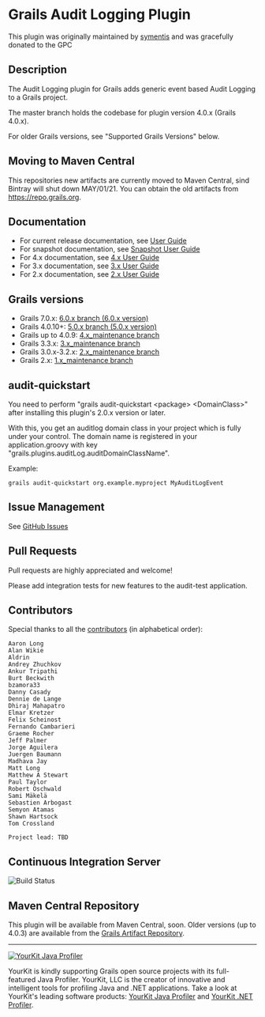 # Grails Audit Logging Plugin

This plugin was originally maintained by [symentis](https://github.com/symentis) and was gracefully donated to the GPC

## Description

The Audit Logging plugin for Grails adds generic event based Audit Logging to a Grails project.

The master branch holds the codebase for plugin version 4.0.x (Grails 4.0.x).

For older Grails versions, see "Supported Grails Versions" below.
## Moving to Maven Central
This repositories new artifacts are currently moved to Maven Central, sind Bintray will shut down MAY/01/21. You can obtain the old artifacts from https://repo.grails.org.

## Documentation
 * For current release documentation, see [User Guide](https://gpc.github.io/grails-audit-logging-plugin/latest/plugin.html)
 * For snapshot documentation, see [Snapshot User Guide](https://gpc.github.io/grails-audit-logging-plugin/snapshot/plugin.html)
 * For 4.x documentation, see [4.x User Guide](https://gpc.github.io/grails-audit-logging-plugin/4.0.x/plugin.html)
 * For 3.x documentation, see [3.x User Guide](https://gpc.github.io/grails-audit-logging-plugin/3.0.x/plugin.html)
 * For 2.x documentation, see [2.x User Guide](https://gpc.github.io/grails-audit-logging-plugin/2.0.x/plugin.html)

## Grails versions
 * Grails 7.0.x: [6.0.x branch (6.0.x version)](https://github.com/gpc/grails-audit-logging-plugin/tree/6.0.x)
 * Grails 4.0.10+: [5.0.x branch (5.0.x version)](https://github.com/gpc/grails-audit-logging-plugin/tree/5.0.x) 
 * Grails up to 4.0.9: [4.x_maintenance branch](https://github.com/gpc/grails-audit-logging-plugin/tree/4.x_maintenance)
 * Grails 3.3.x: [3.x_maintenance branch](https://github.com/gpc/grails-audit-logging-plugin/tree/3.x_maintenance)
 * Grails 3.0.x-3.2.x: [2.x_maintenance branch](https://github.com/gpc/grails-audit-logging-plugin/tree/2.x_maintenance)
 * Grails 2.x: [1.x_maintenance branch](https://github.com/gpc/grails-audit-logging-plugin/tree/1.x_maintenance)

## audit-quickstart
You need to perform "grails audit-quickstart \<package\> \<DomainClass\>" after installing this plugin's 2.0.x version or later.

With this, you get an auditlog domain class in your project which is fully under your control.
The domain name is registered in your application.groovy with key "grails.plugins.auditLog.auditDomainClassName".

Example:

```
grails audit-quickstart org.example.myproject MyAuditLogEvent
```

## Issue Management

See [GitHub Issues](https://github.com/gpc/grails-audit-logging-plugin/issues "Issues")

## Pull Requests
Pull requests are highly appreciated and welcome!

Please add integration tests for new features to the audit-test application.

## Contributors
Special thanks to all the <a href="https://github.com/gpc/grails-audit-logging-plugin/graphs/contributors">contributors</a> (in alphabetical order):

	Aaron Long
    Alan Wikie
	Aldrin
	Andrey Zhuchkov
	Ankur Tripathi
	Burt Beckwith
	bzamora33
	Danny Casady
	Dennie de Lange
	Dhiraj Mahapatro
	Elmar Kretzer
    Felix Scheinost
	Fernando Cambarieri
	Graeme Rocher
	Jeff Palmer
	Jorge Aguilera
	Juergen Baumann
	Madhava Jay
    Matt Long
	Matthew A Stewart
	Paul Taylor
    Robert Oschwald
	Sami Mäkelä
	Sebastien Arbogast
	Semyon Atamas
	Shawn Hartsock
	Tom Crossland

	Project lead: TBD


## Continuous Integration Server
![Build Status](https://github.com/gpc/grails-audit-logging-plugin/actions/workflows/ci.yaml/badge.svg?branch=master)

## Maven Central Repository
This plugin will be available from Maven Central, soon. Older versions (up to 4.0.3) are available from the [Grails Artifact Repository](https://repo.grails.org/ui/).
***

<a href="https://www.yourkit.com/java/profiler/index.jsp"><img src="https://www.yourkit.com/images/yklogo.png" alt="YourKit Java Profiler"/></a>

YourKit is kindly supporting Grails open source projects with its full-featured Java Profiler.
YourKit, LLC is the creator of innovative and intelligent tools for profiling
Java and .NET applications. Take a look at YourKit's leading software products:
[YourKit Java Profiler](http://www.yourkit.com/java/profiler/index.jsp) and
[YourKit .NET Profiler](http://www.yourkit.com/.net/profiler/index.jsp).





